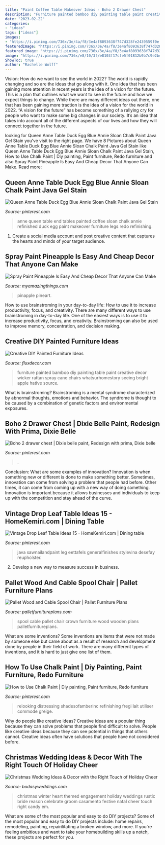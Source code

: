 ```yaml
---
title: "Paint Coffee Table Makeover Ideas - Boho 2 Drawer Chest"
description: "Furniture painted bamboo diy painting table paint creative decor wicker rattan spray cane chairs whatsurhomestory seeing bright apple hative source"
date: "2023-02-22"
categories:
- "ideas"
tags: ["ideas"]
images:
- "https://i.pinimg.com/736x/3e/4a/f8/3e4af8093638f747d328fe2439559f0e.jpg"
featuredImage: "https://i.pinimg.com/736x/3e/4a/f8/3e4af8093638f747d328fe2439559f0e.jpg"
featured_image: "https://i.pinimg.com/736x/3e/4a/f8/3e4af8093638f747d328fe2439559f0e.jpg"
image: "https://i.pinimg.com/736x/e8/10/3f/e8103f17cfe5f01812b9b7c9e2bcf8e9.jpg"
ShowToc: true
author: "Rachelle Wolff"
---
```



Vision: How do we want to see the world in 2022?
The world is rapidly changing and so are the ideas that go along with it. One idea that has been gaining more attention in recent years is the idea of a vision for the future. This is a plan that outlines what we want to see in the future and how we expect things to change. While there are many different ideas out there, one that has been gaining more traction is the idea of a vision for the world in 2022. 
“A vision for the future” has become something of a rallying cry for people who want to make some big changes in our society. It’s an idea that takes into account all of the different aspects of our lives and how they will connect together in the future.

	

		
looking for Queen Anne Table Duck Egg Blue Annie Sloan Chalk Paint Java Gel Stain you've visit to the right page. We have 8 Pictures about Queen Anne Table Duck Egg Blue Annie Sloan Chalk Paint Java Gel Stain like Queen Anne Table Duck Egg Blue Annie Sloan Chalk Paint Java Gel Stain, How to Use Chalk Paint | Diy painting, Paint furniture, Redo furniture and also Spray Paint Pineapple Is Easy And Cheap Decor That Anyone Can Make. Read more:
		
    
## Queen Anne Table Duck Egg Blue Annie Sloan Chalk Paint Java Gel Stain

<img loading=lazy src="https://i.pinimg.com/736x/2c/b8/60/2cb860c1bd690f3d8239bdc447478d52--queen-anne-table-makeover-duck-egg-blue.jpg" onerror="this.onerror=null;this.src='https://tse2.mm.bing.net/th?id=OIP.Lj4LEccWLqCP64bNO_8vsgHaKL&amp;pid=15.1';" alt="Queen Anne Table Duck Egg Blue Annie Sloan Chalk Paint Java Gel Stain">

_Source: pinterest.com_

>anne queen table end tables painted coffee sloan chalk annie refinished duck egg paint makeover furniture legs redo refinishing. 

	

1. Create a social media account and post creative content that captures the hearts and minds of your target audience.

    
## Spray Paint Pineapple Is Easy And Cheap Decor That Anyone Can Make

<img loading=lazy src="https://myamazingthings.com/wp-content/uploads/2017/08/spray-paint-pineapple-2.jpg" onerror="this.onerror=null;this.src='https://tse4.mm.bing.net/th?id=OIP.fPxcN2HkYe-E12wb6H-KjAHaLH&amp;pid=15.1';" alt="Spray Paint Pineapple Is Easy And Cheap Decor That Anyone Can Make">

_Source: myamazingthings.com_

>pinapple pineart. 

	

How to use brainstroming in your day-to-day life: How to use it to increase productivity, focus, and creativity.
There are many different ways to use brainstroming in day-to-day life. One of the easiest ways is to use it to increase productivity, focus, and creativity. Brainstroming can also be used to improve memory, concentration, and decision making.

    
## Creative DIY Painted Furniture Ideas

<img loading=lazy src="http://fluxdecor.com/wp-content/uploads/2015/01/painted-furniture-ideas/14-painted-furniture-ideas.jpg" onerror="this.onerror=null;this.src='https://tse4.mm.bing.net/th?id=OIP.cPw1yO5eBlFDqLpUffFxoQHaLG&amp;pid=15.1';" alt="Creative DIY Painted Furniture Ideas">

_Source: fluxdecor.com_

>furniture painted bamboo diy painting table paint creative decor wicker rattan spray cane chairs whatsurhomestory seeing bright apple hative source. 

	

What is brainstroming?
Brainstroming is a mental syndrome characterized by abnormal thoughts, emotions and behavior. The syndrome is thought to be caused by a combination of genetic factors and environmental exposures.

    
## Boho 2 Drawer Chest | Dixie Belle Paint, Redesign With Prima, Dixie Belle

<img loading=lazy src="https://i.pinimg.com/736x/e8/10/3f/e8103f17cfe5f01812b9b7c9e2bcf8e9.jpg" onerror="this.onerror=null;this.src='https://tse2.mm.bing.net/th?id=OIP.y4RegsmnrOxdC0SjWPVIEAHaLH&amp;pid=15.1';" alt="Boho 2 drawer chest | Dixie belle paint, Redesign with prima, Dixie belle">

_Source: pinterest.com_

>. 

	

Conclusion: What are some examples of innovation?
Innovation is when something new or different is done to make something better. Sometimes, innovation can come from solving a problem that people had before. Other times, it can come from coming up with a new way of doing something. Innovation is important because it allows businesses and individuals to keep up with the competition and stay ahead of the curve.

    
## Vintage Drop Leaf Table Ideas 15 - HomeKemiri.com | Dining Table

<img loading=lazy src="https://i.pinimg.com/736x/3e/4a/f8/3e4af8093638f747d328fe2439559f0e.jpg" onerror="this.onerror=null;this.src='https://tse3.mm.bing.net/th?id=OIP.zo5z3IPiAeO2Q0o4B8HYEwHaLI&amp;pid=15.1';" alt="Vintage Drop Leaf Table Ideas 15 - HomeKemiri.com | Dining table">

_Source: pinterest.com_

>java sawnailandpaint leg eettafels generalfinishes stylevina desefay reupholster. 

	

2. Develop a new way to measure success in business.

    
## Pallet Wood And Cable Spool Chair | Pallet Furniture Plans

<img loading=lazy src="https://palletfurnitureplans.com/wp-content/uploads/2016/01/pallet-and-cable-spool-crown-chair.jpg" onerror="this.onerror=null;this.src='https://tse1.mm.bing.net/th?id=OIP.DIqoTQMmOpQ6SG0mw-jOVwHaNK&amp;pid=15.1';" alt="Pallet Wood and Cable Spool Chair | Pallet Furniture Plans">

_Source: palletfurnitureplans.com_

>spool cable pallet chair crown furniture wood wooden plans palletfurnitureplans. 

	

What are some inventions?
Some inventions are items that were not made by someone else but came about as a result of research and development done by people in their field of work. There are many different types of inventions, and it is hard to just give one list of them.

    
## How To Use Chalk Paint | Diy Painting, Paint Furniture, Redo Furniture

<img loading=lazy src="https://i.pinimg.com/736x/5f/95/58/5f95588dd32245c2b68c08957c456a63--chalk-paint-wax-using-chalk-paint.jpg" onerror="this.onerror=null;this.src='https://tse2.mm.bing.net/th?id=OIP.vVpz7sv-plZILNJMmnp6OAHaJ-&amp;pid=15.1';" alt="How to Use Chalk Paint | Diy painting, Paint furniture, Redo furniture">

_Source: pinterest.com_

>relooking distressing shadesofamberinc refinishing fregi lait utiliser commode greige. 

	

Why do people like creative ideas?
Creative ideas are a popular thing because they can solve problems that people find difficult to solve. People like creative ideas because they can see potential in things that others cannot. Creative ideas often have solutions that people have not considered before.

    
## Christmas Wedding Ideas &amp; Decor With The Right Touch Of Holiday Cheer

<img loading=lazy src="https://bodasyweddings.com/wp-content/uploads/2017/12/Christmas-wedding-candy-canes.jpg" onerror="this.onerror=null;this.src='https://tse4.mm.bing.net/th?id=OIP.M9n8X7B9diSW3NsLzrChKgHaLH&amp;pid=15.1';" alt="Christmas Wedding Ideas &amp; Decor with the Right Touch of Holiday Cheer">

_Source: bodasyweddings.com_

>christmas winter heart themed engagement holiday weddings rustic bride reason celebrate groom casamento festive natal cheer touch right candy em. 

	

What are some of the most popular and easy to do DIY projects?
Some of the most popular and easy to do DIY projects include: home repairs, remodeling, painting, repairilitating a broken window, and more. If you're feeling ambitious and want to take your homebuilding skills up a notch, these projects are perfect for you.

